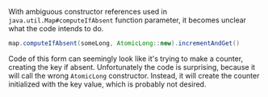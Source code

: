 With ambiguous constructor references used in `java.util.Map#computeIfAbsent`
function parameter, it becomes unclear what the code intends to do.

```java
map.computeIfAbsent(someLong, AtomicLong::new).incrementAndGet()
```

Code of this form can seemingly look like it's trying to make a counter,
creating the key if absent. Unfortunately the code is surprising, because it
will call the wrong `AtomicLong` constructor. Instead, it will create the
counter initialized with the key value, which is probably not desired.
